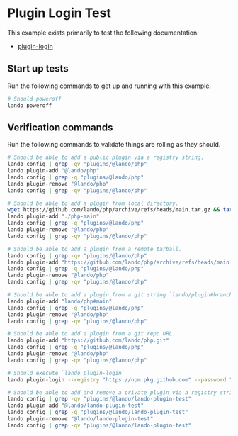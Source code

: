 Plugin Login Test
================

This example exists primarily to test the following documentation:

* [plugin-login](https://docs.lando.dev/cli/plugin-login.html)

Start up tests
--------------

Run the following commands to get up and running with this example.

```bash
# Should poweroff
lando poweroff

```

Verification commands
---------------------

Run the following commands to validate things are rolling as they should.

```bash
# Should be able to add a public plugin via a registry string.
lando config | grep -qv "plugins/@lando/php"
lando plugin-add "@lando/php"
lando config | grep -q "plugins/@lando/php"
lando plugin-remove "@lando/php"
lando config | grep -qv "plugins/@lando/php"

# Should be able to add a plugin from local directory.
wget https://github.com/lando/php/archive/refs/heads/main.tar.gz && tar -xf main.tar.gz
lando plugin-add "./php-main"
lando config | grep -q "plugins/@lando/php"
lando plugin-remove "@lando/php"
lando config | grep -qv "plugins/@lando/php"

# Should be able to add a plugin from a remote tarball.
lando config | grep -qv "plugins/@lando/php"
lando plugin-add "https://github.com/lando/php/archive/refs/heads/main.tar.gz"
lando config | grep -q "plugins/@lando/php"
lando plugin-remove "@lando/php"
lando config | grep -qv "plugins/@lando/php"

# Should be able to add a plugin from a git string `lando/plugin#branch`
lando plugin-add "lando/php#main"
lando config | grep -q "plugins/@lando/php"
lando plugin-remove "@lando/php"
lando config | grep -qv "plugins/@lando/php"

# Should be able to add a plugin from a git repo URL.
lando plugin-add "https://github.com/lando/php.git"
lando config | grep -q "plugins/@lando/php"
lando plugin-remove "@lando/php"
lando config | grep -qv "plugins/@lando/php"

# Should execute `lando plugin-login`
lando plugin-login --registry "https://npm.pkg.github.com" --password "$GITHUB_PAT" --username "rtfm-47" --scope "lando::registry=https://npm.pkg.github.com"

# Should be able to add and remove a private plugin via a registry string.
lando config | grep -qv "plugins/@lando/lando-plugin-test"
lando plugin-add "@lando/lando-plugin-test"
lando config | grep -q "plugins/@lando/lando-plugin-test"
lando plugin-remove "@lando/lando-plugin-test"
lando config | grep -qv "plugins/@lando/lando-plugin-test"
```
